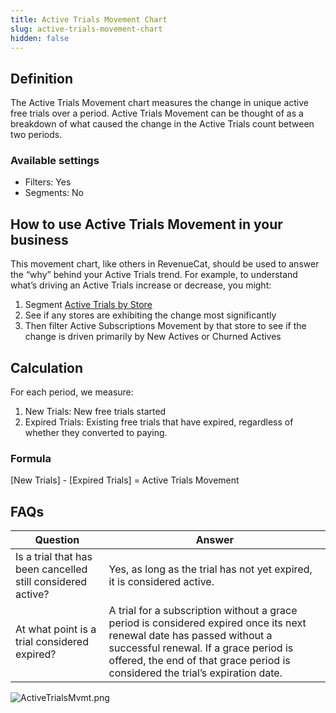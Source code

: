 ```yaml
---
title: Active Trials Movement Chart
slug: active-trials-movement-chart
hidden: false
---
```


## Definition

The Active Trials Movement chart measures the change in unique active free trials over a period. Active Trials Movement can be thought of as a breakdown of what caused the change in the Active Trials count between two periods.

### Available settings

- Filters: Yes
- Segments: No

## How to use Active Trials Movement in your business

This movement chart, like others in RevenueCat, should be used to answer the “why” behind your Active Trials trend. For example, to understand what’s driving an Active Trials increase or decrease, you might:

1. Segment [Active Trials by Store](https://app.revenuecat.com/charts/trials?chart_type=Line&customer_lifetime=30%20days&range=Last%2090%20days&segment=store)
2. See if any stores are exhibiting the change most significantly
3. Then filter Active Subscriptions Movement by that store to see if the change is driven primarily by New Actives or Churned Actives

## Calculation

For each period, we measure:

1. New Trials: New free trials started
2. Expired Trials: Existing free trials that have expired, regardless of whether they converted to paying.

### Formula

[New Trials] - [Expired Trials] = Active Trials Movement

## FAQs

| Question                                                    | Answer                                                                                                                                                                                                                                            |
| ----------------------------------------------------------- | ------------------------------------------------------------------------------------------------------------------------------------------------------------------------------------------------------------------------------------------------- |
| Is a trial that has been cancelled still considered active? | Yes, as long as the trial has not yet expired, it is considered active.                                                                                                                                                                           |
| At what point is a trial considered expired?                | A trial for a subscription without a grace period is considered expired once its next renewal date has passed without a successful renewal. If a grace period is offered, the end of that grace period is considered the trial’s expiration date. |

![](https://files.readme.io/e5be9bd-ActiveTrialsMvmt.png "ActiveTrialsMvmt.png")
